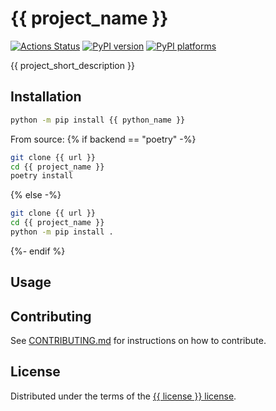 # {{ project_name }}

[![Actions Status][actions-badge]][actions-link]
[![PyPI version][pypi-version]][pypi-link]
[![PyPI platforms][pypi-platforms]][pypi-link]

{{ project_short_description }}

## Installation

```bash
python -m pip install {{ python_name }}
```

From source: {% if backend == "poetry" -%}

```bash
git clone {{ url }}
cd {{ project_name }}
poetry install
```

{% else -%}

```bash
git clone {{ url }}
cd {{ project_name }}
python -m pip install .
```

{%- endif %}

## Usage

## Contributing

See [CONTRIBUTING.md](CONTRIBUTING.md) for instructions on how to contribute.

## License

Distributed under the terms of the [{{ license }} license](LICENSE).

<!-- prettier-ignore-start -->
[actions-badge]:            {{url}}/workflows/CI/badge.svg
[actions-link]:             {{url}}/actions
[pypi-link]:                https://pypi.org/project/{{project_name}}/
[pypi-platforms]:           https://img.shields.io/pypi/pyversions/{{project_name}}
[pypi-version]:             https://img.shields.io/pypi/v/{{project_name}}
<!-- prettier-ignore-end -->
